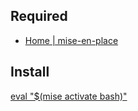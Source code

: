 ## Required

- [Home \| mise\-en\-place](https://mise.jdx.dev/)

## Install

[eval "$\(mise activate bash\)"](https://mise.jdx.dev/getting-started.html#homebrew)
